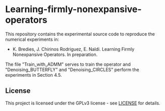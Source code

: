 # Learning-firmly-nonexpansive-operators

This repository contains the experimental source code to reproduce the numerical experiments in:

* K. Bredies, J. Chirinos Rodriguez, E. Naldi. Learning Firmly Nonexpansive Operators. In preparation.

The file "Train_with_ADMM" serves to train the operator and "Denoising_BUTTERFLY" and "Denoising_CIRCLES" perform the experiments in Section 4.5.





## License  
This project is licensed under the GPLv3 license - see [LICENSE](LICENSE) for details.
